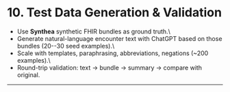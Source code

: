 # 10. Test Data Generation & Validation

-   Use **Synthea** synthetic FHIR bundles as ground truth.\
-   Generate natural-language encounter text with ChatGPT based on those
    bundles (20--30 seed examples).\
-   Scale with templates, paraphrasing, abbreviations, negations (\~200
    examples).\
-   Round-trip validation: text → bundle → summary → compare with
    original.

------------------------------------------------------------------------
